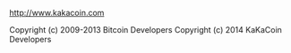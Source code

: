 
http://www.kakacoin.com

Copyright (c) 2009-2013 Bitcoin Developers
Copyright (c) 2014      KaKaCoin Developers
